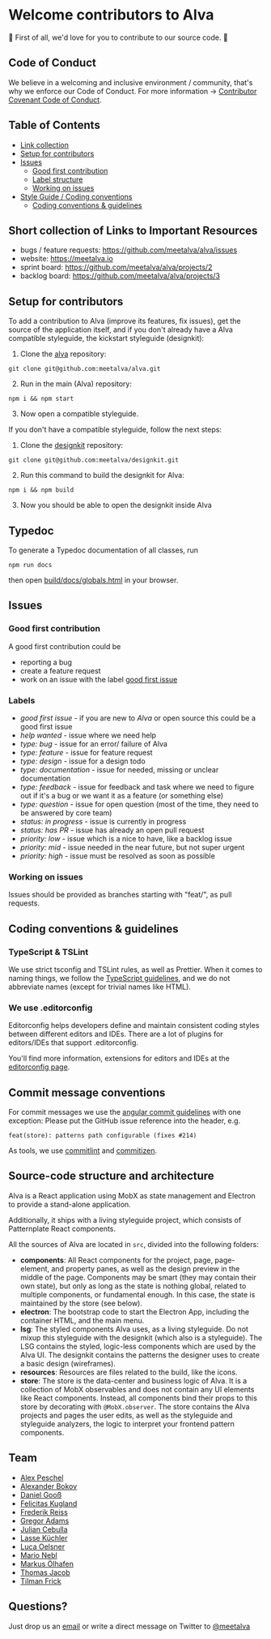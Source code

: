 # Welcome contributors to Alva

💓 First of all, we'd love for you to contribute to our source code. 💓

## Code of Conduct

We believe in a welcoming and inclusive environment / community, that's why we enforce our Code of Conduct.
For more information -> [Contributor Covenant Code of Conduct](CODE_OF_CONDUCT.md).

## Table of Contents

* [Link collection](#short-collection-of-links-to-important-resources)
* [Setup for contributors](#setup-for-contributors)
* [Issues](#issues)
  * [Good first contribution](#good-first-issue)
  * [Label structure](#labels)
  * [Working on issues](#working-on-issues)
* [Style Guide / Coding conventions](#style-guide--coding-conventions)
  * [Coding conventions & guidelines](#coding-conventions--guidelines)

## Short collection of Links to Important Resources

* bugs / feature requests: https://github.com/meetalva/alva/issues
* website: https://meetalva.io
* sprint board: https://github.com/meetalva/alva/projects/2
* backlog board: https://github.com/meetalva/alva/projects/3

## Setup for contributors

To add a contribution to Alva (improve its features, fix issues),
get the source of the application itself, and if you don't already have a Alva compatible styleguide, the kickstart styleguide (designkit):

1. Clone the [alva](https://github.com/meetalva/alva) repository:

```shell
git clone git@github.com:meetalva/alva.git
```

2. Run in the main (Alva) repository:

```shell
npm i && npm start
```

3. Now open a compatible styleguide.

If you don't have a compatible styleguide, follow the next steps:

1. Clone the [designkit](https://github.com/meetalva/designkit) repository:

```shell
git clone git@github.com:meetalva/designkit.git
```

2. Run this command to build the designkit for Alva:

```shell
npm i && npm build
```

3. Now you should be able to open the designkit inside Alva

## Typedoc

To generate a Typedoc documentation of all classes, run

```
npm run docs
```

then open [build/docs/globals.html](build/docs/globals.html) in your browser.

## Issues

### Good first contribution

A good first contribution could be

* reporting a bug
* create a feature request
* work on an issue with the label [good first issue](https://github.com/meetalva/alva/labels/good%20first%20issue)

### Labels

* _good first issue_ - if you are new to _Alva_ or open source this could be a good first issue
* _help wanted_ - issue where we need help
* _type: bug_ - issue for an error/ failure of Alva
* _type: feature_ - issue for feature request
* _type: design_ - issue for a design todo
* _type: documentation_ - issue for needed, missing or unclear documentation
* _type: feedback_ - issue for feedback and task where we need to figure out if it's a bug or we want it as a feature (or something else)
* _type: question_ - issue for open question (most of the time, they need to be answered by core team)
* _status: in progress_ - issue is currently in progress
* _status: has PR_ - issue has already an open pull request
* _priority: low_ - issue which is a nice to have, like a backlog issue
* _priority: mid_ - issue needed in the near future, but not super urgent
* _priority: high_ - issue must be resolved as soon as possible

### Working on issues

Issues should be provided as branches starting with "feat/", as pull requests.

## Coding conventions & guidelines

### TypeScript & TSLint

We use strict tsconfig and TSLint rules, as well as Prettier. When it comes to naming things, we follow the [TypeScript guidelines](https://github.com/Microsoft/TypeScript/wiki/Coding-guidelines), and we do not abbreviate names (except for trivial names like HTML).

### We use .editorconfig

Editorconfig helps developers define and maintain consistent coding styles between different editors and IDEs.
There are a lot of plugins for editors/IDEs that support .editorconfig.

You'll find more information, extensions for editors and IDEs at the [editorconfig page](http://editorconfig.org/).

## Commit message conventions

For commit messages we use the [angular commit guidelines](https://github.com/angular/angular.js/blob/master/DEVELOPERS.md#commits) with one exception: Please put the GitHub issue reference into the header, e.g.
```
feat(store): patterns path configurable (fixes #214)
```

As tools, we use [commitlint](https://github.com/marionebl/commitlint) and [commitizen](https://github.com/commitizen/cz-cli).

## Source-code structure and architecture

Alva is a React application using MobX as state management and Electron to provide a stand-alone application.

Additionally, it ships with a living styleguide project, which consists of Patternplate React components.

All the sources of Alva are located in `src`, divided into the following folders:

* **components**: All React components for the project, page, page-element, and property panes, as well as the design preview in the middle of the page. Components may be smart (they may contain their own state), but only as long as the state is nothing global, related to multiple components, or fundamental enough. In this case, the state is maintained by the store (see below).
* **electron**: The bootstrap code to start the Electron App, including the container HTML, and the main menu.
* **lsg**: The styled components Alva uses, as a living styleguide. Do not mixup this styleguide with the designkit (which also is a styleguide). The LSG contains the styled, logic-less components which are used by the Alva UI. The designkit contains the patterns the designer uses to create a basic design (wireframes).
* **resources**: Resources are files related to the build, like the icons.
* **store**: The store is the data-center and business logic of Alva. It is a collection of MobX observables and does not contain any UI elements like React components. Instead, all components bind their props to this store by decorating with `@MobX.observer`. The store contains the Alva projects and pages the user edits, as well as the styleguide and styleguide analyzers, the logic to interpret your frontend pattern components.

## Team

* [Alex Peschel](http://github.com/Alexpeschel)
* [Alexander Bokov](http://github.com/alxbok)
* [Daniel Gooß](http://github.com/Dangoo)
* [Felicitas Kugland](http://github.com/kotzendekrabbe)
* [Frederik Reiss](http://github.com/frederikreiss)
* [Gregor Adams](http://github.com/pixelass)
* [Julian Cebulla](http://github.com/Jumace)
* [Lasse Küchler](http://github.com/LKuechler)
* [Luca Oelsner](http://github.com/lucoel)
* [Mario Nebl](http://github.com/marionebl)
* [Markus Ölhafen](http://github.com/markusoelhafen)
* [Thomas Jacob](http://github.com/TheReincarnator)
* [Tilman Frick](http://github.com/tilmx)

## Questions?

Just drop us an [email](hey@meetalva.io) or write a direct message on Twitter to [@meetalva](https://twitter.com/meetalva)
